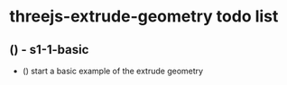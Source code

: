 # threejs-extrude-geometry todo list

## () - s1-1-basic
* () start a basic example of the extrude geometry